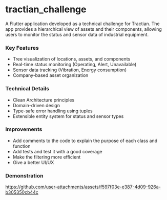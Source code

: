 # tractian_challenge

A Flutter application developed as a technical challenge for Tractian. The app provides a hierarchical view of assets and their components, allowing users to monitor the status and sensor data of industrial equipment.

### Key Features
- Tree visualization of locations, assets, and components
- Real-time status monitoring (Operating, Alert, Unavailable)
- Sensor data tracking (Vibration, Energy consumption)
- Company-based asset organization

### Technical Details
- Clean Architecture principles
- Domain-driven design
- Type-safe error handling using tuples
- Extensible entity system for status and sensor types

### Improvements
- Add comments to the code to explain the purpose of each class and function
- Add tests and test it with a good coverage
- Make the filtering more efficient
- Give a better UI/UX

### Demonstration

https://github.com/user-attachments/assets/f597f03e-e387-4d09-926a-b305350cb44c


